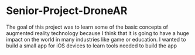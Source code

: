 # Senior-Project-DroneAR
The goal of this project was to learn some of the basic concepts of augmented reality technology because I think that it is going to have a huge impact on the world in many industries like game or education. I wanted to build a small app for iOS devices to learn tools needed to build the app

